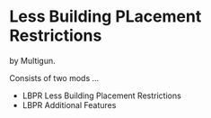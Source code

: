 # Less Building PLacement Restrictions

by Multigun.

Consists of two mods ...

- LBPR Less Building Placement Restrictions
- LBPR Additional Features
